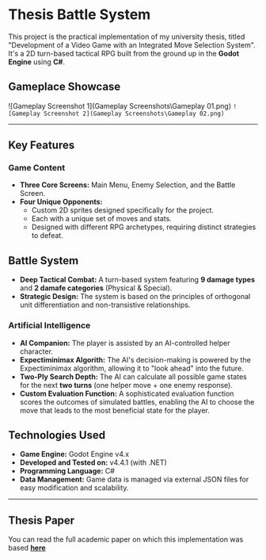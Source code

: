 # Thesis Battle System
This project is the practical implementation of my university thesis, titled "Development of a Video Game with an Integrated Move Selection System". It's a 2D turn-based tactical RPG built from the ground up in the **Godot Engine** using **C#**.

## Gameplace Showcase 
![Gameplay Screenshot 1](Gameplay Screenshots\Gameplay 01.png)
`![Gameplay Screenshot 2](Gameplay Screenshots\Gameplay 02.png)`

---

## Key Features

### Game Content
*  **Three Core Screens:** Main Menu, Enemy Selection, and the Battle Screen.
*  **Four Unique Opponents:**
    * Custom 2D sprites designed specifically for the project.
    * Each with a unique set of moves and stats.
    * Designed with different RPG archetypes, requiring distinct strategies to defeat.

## Battle System
*  **Deep Tactical Combat:** A turn-based system featuring **9 damage types** and **2 damafe categories** (Physical & Special).
*  **Strategic Design:** The system is based on the principles of orthogonal unit differentiation and non-transistive relationships.

### Artificial Intelligence
*  **AI Companion:** The player is assisted by an AI-controlled helper character.
*  **Expectiminimax Algorith:** The AI's decision-making is powered by the Expectiminimax algorithm, allowing it to "look ahead" into the future.
*  **Two-Ply Search Depth:** The AI can calculate all possible game states for the next **two turns** (one helper move + one enemy response).
*  **Custom Evaluation Function:** A sophisticated evaluation function scores the outcomes of simulated battles, enabling the AI to choose the move that leads to the most beneficial state for the player.

## Technologies Used
*  **Game Engine:** Godot Engine v4.x 
*  **Developed and Tested on:** v4.4.1 (with .NET)
*  **Programming Language:** C#
*  **Data Management:** Game data is managed via external JSON files for easy modification and scalability.

---

## Thesis Paper
You can read the full academic paper on which this implementation was based **[here]()**

